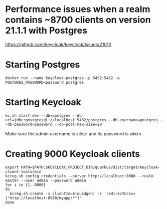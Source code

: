 # Performance issues when a realm contains ~8700 clients on version 21.1.1 with Postgres

https://github.com/keycloak/keycloak/issues/21010

# Starting Postgres

```shell
docker run --name keycloak-postgres -p 5432:5432 -e POSTGRES_PASSWORD=password postgres
```

# Starting Keycloak

```shell
kc.sh start-dev --db=postgres --db-url=jdbc:postgresql://localhost:5432/postgres --db-username=postgres --db-password=password --db-pool-max-size=20
```

Make sure the admin username is `admin` and its password is `admin`.

# Creating 9000 Keycloak clients

```shell
export PATH=$PATH:$KEYCLOAK_PROJECT_DIR/quarkus/dist/target/keycloak-client-tools/bin
kcreg.sh config credentials --server http://localhost:8080 --realm master --user admin --password admin
for i in {1..9000}
do
  kcreg.sh create -s clientId=$(uuidgen) -s 'redirectUris=["http://localhost:8980/myapp/*"]'
done
```
